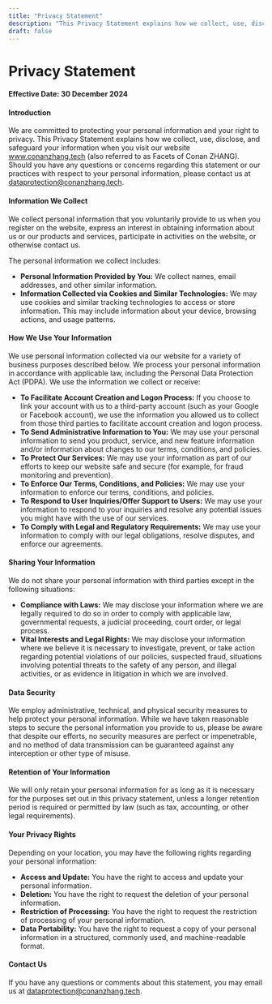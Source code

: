 ```yaml
---
title: "Privacy Statement"
description: "This Privacy Statement explains how we collect, use, disclose, and safeguard your information when you visit our website www.conanzhang.tech (also referred to as Facets of Conan ZHANG)."
draft: false
---
```


# Privacy Statement

#### **Effective Date:** 30 December 2024

#### Introduction
We are committed to protecting your personal information and your right to privacy. This Privacy Statement explains how we collect, use, disclose, and safeguard your information when you visit our website www.conanzhang.tech (also referred to as Facets of Conan ZHANG). Should you have any questions or concerns regarding this statement or our practices with respect to your personal information, please contact us at dataprotection@conanzhang.tech.

#### Information We Collect

We collect personal information that you voluntarily provide to us when you register on the website, express an interest in obtaining information about us or our products and services, participate in activities on the website, or otherwise contact us.

The personal information we collect includes:
- **Personal Information Provided by You:** We collect names, email addresses, and other similar information.
- **Information Collected via Cookies and Similar Technologies:** We may use cookies and similar tracking technologies to access or store information. This may include information about your device, browsing actions, and usage patterns.

#### How We Use Your Information

We use personal information collected via our website for a variety of business purposes described below. We process your personal information in accordance with applicable law, including the Personal Data Protection Act (PDPA). We use the information we collect or receive:
- **To Facilitate Account Creation and Logon Process:** If you choose to link your account with us to a third-party account (such as your Google or Facebook account), we use the information you allowed us to collect from those third parties to facilitate account creation and logon process.
- **To Send Administrative Information to You:** We may use your personal information to send you product, service, and new feature information and/or information about changes to our terms, conditions, and policies.
- **To Protect Our Services:** We may use your information as part of our efforts to keep our website safe and secure (for example, for fraud monitoring and prevention).
- **To Enforce Our Terms, Conditions, and Policies:** We may use your information to enforce our terms, conditions, and policies.
- **To Respond to User Inquiries/Offer Support to Users:** We may use your information to respond to your inquiries and resolve any potential issues you might have with the use of our services.
- **To Comply with Legal and Regulatory Requirements:** We may use your information to comply with our legal obligations, resolve disputes, and enforce our agreements.

#### Sharing Your Information

We do not share your personal information with third parties except in the following situations:
- **Compliance with Laws:** We may disclose your information where we are legally required to do so in order to comply with applicable law, governmental requests, a judicial proceeding, court order, or legal process.
- **Vital Interests and Legal Rights:** We may disclose your information where we believe it is necessary to investigate, prevent, or take action regarding potential violations of our policies, suspected fraud, situations involving potential threats to the safety of any person, and illegal activities, or as evidence in litigation in which we are involved.

#### Data Security

We employ administrative, technical, and physical security measures to help protect your personal information. While we have taken reasonable steps to secure the personal information you provide to us, please be aware that despite our efforts, no security measures are perfect or impenetrable, and no method of data transmission can be guaranteed against any interception or other type of misuse.

#### Retention of Your Information

We will only retain your personal information for as long as it is necessary for the purposes set out in this privacy statement, unless a longer retention period is required or permitted by law (such as tax, accounting, or other legal requirements).

#### Your Privacy Rights

Depending on your location, you may have the following rights regarding your personal information:
- **Access and Update:** You have the right to access and update your personal information.
- **Deletion:** You have the right to request the deletion of your personal information.
- **Restriction of Processing:** You have the right to request the restriction of processing of your personal information.
- **Data Portability:** You have the right to request a copy of your personal information in a structured, commonly used, and machine-readable format.

#### Contact Us

If you have any questions or comments about this statement, you may email us at dataprotection@conanzhang.tech.
